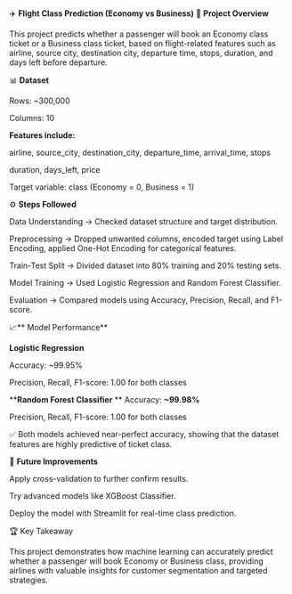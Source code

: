 ✈️ **Flight Class Prediction (Economy vs Business)**
📌 **Project Overview**

This project predicts whether a passenger will book an Economy class ticket or a Business class ticket, based on flight-related features such as airline, source city, destination city, departure time, stops, duration, and days left before departure.

📊 **Dataset**

Rows: ~300,000

Columns: 10

**Features include:**

airline, source_city, destination_city, departure_time, arrival_time, stops

duration, days_left, price

Target variable: class (Economy = 0, Business = 1)

⚙️ **Steps Followed**

Data Understanding → Checked dataset structure and target distribution.

Preprocessing → Dropped unwanted columns, encoded target using Label Encoding, applied One-Hot Encoding for categorical features.

Train-Test Split → Divided dataset into 80% training and 20% testing sets.

Model Training → Used Logistic Regression and Random Forest Classifier.

Evaluation → Compared models using Accuracy, Precision, Recall, and F1-score.

📈** Model Performance**

**Logistic Regression**

Accuracy: ~99.95%

Precision, Recall, F1-score: 1.00 for both classes

****Random Forest Classifier**
**
Accuracy: **~99.98%**

Precision, Recall, F1-score: 1.00 for both classes

✅ Both models achieved near-perfect accuracy, showing that the dataset features are highly predictive of ticket class.

🚀 **Future Improvements**

Apply cross-validation to further confirm results.

Try advanced models like XGBoost Classifier.

Deploy the model with Streamlit for real-time class prediction.

🏆 Key Takeaway

This project demonstrates how machine learning can accurately predict whether a passenger will book Economy or Business class, providing airlines with valuable insights for customer segmentation and targeted strategies.
